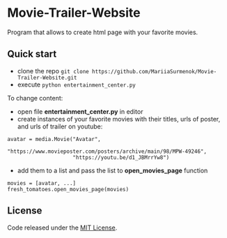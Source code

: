 # Movie-Trailer-Website
Program that allows to create html page with your favorite movies.
## Quick start
* clone the repo `git clone https://github.com/MariiaSurmenok/Movie-Trailer-Website.git`
* execute `python entertainment_center.py`


To change content:
* open file **entertainment_center.py** in editor
* create instances of your favorite movies with their titles, urls of poster, and urls of trailer on youtube:
```
avatar = media.Movie("Avatar", 
                     "https://www.movieposter.com/posters/archive/main/98/MPW-49246", 
                     "https://youtu.be/d1_JBMrrYw8")
```
* add them to a list and pass the list to **open_movies_page** function
```
movies = [avatar, ...]
fresh_tomatoes.open_movies_page(movies)
```

## License
Code released under the [MIT License](https://github.com/MariiaSurmenok/Movie-Trailer-Website/blob/master/LICENSE). 